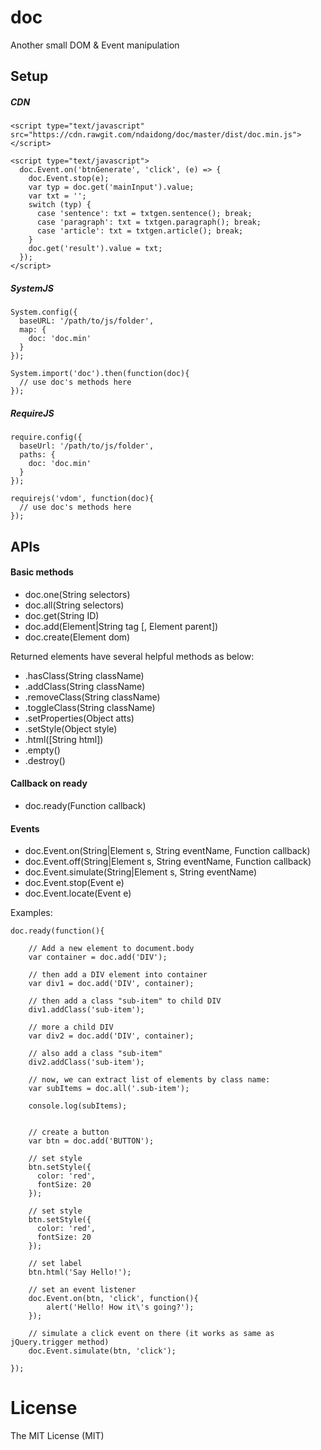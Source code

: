 # doc
Another small DOM & Event manipulation

## Setup

##### CDN

```
<script type="text/javascript" src="https://cdn.rawgit.com/ndaidong/doc/master/dist/doc.min.js"></script>

<script type="text/javascript">
  doc.Event.on('btnGenerate', 'click', (e) => {
    doc.Event.stop(e);
    var typ = doc.get('mainInput').value;
    var txt = '';
    switch (typ) {
      case 'sentence': txt = txtgen.sentence(); break;
      case 'paragraph': txt = txtgen.paragraph(); break;
      case 'article': txt = txtgen.article(); break;
    }
    doc.get('result').value = txt;
  });
</script>
```

##### SystemJS

```
System.config({
  baseURL: '/path/to/js/folder',
  map: {
    doc: 'doc.min'
  }
});

System.import('doc').then(function(doc){
  // use doc's methods here
});
```

##### RequireJS

```
require.config({
  baseUrl: '/path/to/js/folder',
  paths: {
    doc: 'doc.min'
  }
});

requirejs('vdom', function(doc){
  // use doc's methods here
});

```


## APIs

#### Basic methods

 - doc.one(String selectors)
 - doc.all(String selectors)
 - doc.get(String ID)
 - doc.add(Element|String tag [, Element parent])
 - doc.create(Element dom)

Returned elements have several helpful methods as below:

 - .hasClass(String className)
 - .addClass(String className)
 - .removeClass(String  className)
 - .toggleClass(String  className)
 - .setProperties(Object atts)
 - .setStyle(Object style)
 - .html([String html])
 - .empty()
 - .destroy()

#### Callback on ready

 - doc.ready(Function callback)

#### Events

- doc.Event.on(String|Element s, String eventName, Function callback)
- doc.Event.off(String|Element s, String eventName, Function callback)
- doc.Event.simulate(String|Element s, String eventName)
- doc.Event.stop(Event e)
- doc.Event.locate(Event e)


Examples:

```
doc.ready(function(){

    // Add a new element to document.body
    var container = doc.add('DIV');

    // then add a DIV element into container
    var div1 = doc.add('DIV', container);

    // then add a class "sub-item" to child DIV
    div1.addClass('sub-item');

    // more a child DIV
    var div2 = doc.add('DIV', container);

    // also add a class "sub-item"
    div2.addClass('sub-item');

    // now, we can extract list of elements by class name:
    var subItems = doc.all('.sub-item');

    console.log(subItems);


    // create a button
    var btn = doc.add('BUTTON');

    // set style
    btn.setStyle({
      color: 'red',
      fontSize: 20
    });

    // set style
    btn.setStyle({
      color: 'red',
      fontSize: 20
    });
    
    // set label
    btn.html('Say Hello!');

    // set an event listener
    doc.Event.on(btn, 'click', function(){
        alert('Hello! How it\'s going?');
    });

    // simulate a click event on there (it works as same as jQuery.trigger method)
    doc.Event.simulate(btn, 'click');

});
```



# License

The MIT License (MIT)

